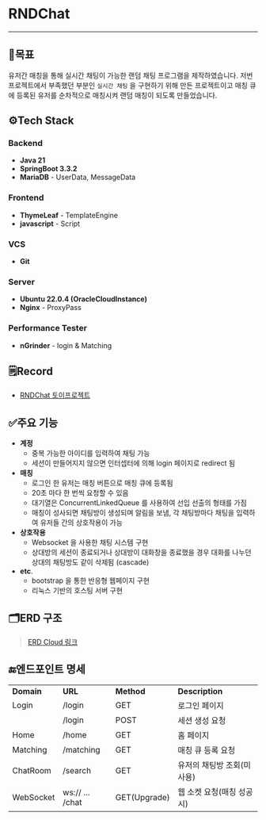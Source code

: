 # RNDChat
<hr>

## 🎯목표
유저간 매칭을 통해 실시간 채팅이 가능한 랜덤 채팅 프로그램을 제작하였습니다.
저번 프로젝트에서 부족했던 부분인 `실시간 채팅` 을 구현하기 위해 만든 프로젝트이고 매칭 큐에 등록된 유저를 순차적으로 매칭시켜 랜덤 매칭이 되도록 만들었습니다.

## ⚙️Tech Stack
### Backend
* **Java 21**
* **SpringBoot 3.3.2**
* **MariaDB** - UserData, MessageData
### Frontend
* **ThymeLeaf** - TemplateEngine
* **javascript** - Script
### VCS
* **Git**
### Server
* **Ubuntu 22.0.4 (OracleCloudInstance)**
* **Nginx** - ProxyPass
### Performance Tester
* **nGrinder** - login & Matching


## 🗒️Record
* [RNDChat 토이프로젝트](https://velog.io/@qwerty55558/RNDChat-%ED%86%A0%EC%9D%B4%ED%94%84%EB%A1%9C%EC%A0%9D%ED%8A%B8)

## ✅주요 기능
* **계정**
  * 중복 가능한 아이디를 입력하여 채팅 가능
  * 세션이 만들어지지 않으면 인터셉터에 의해  login 페이지로 redirect 됨
* **매칭**
  * 로그인 한 유저는 매칭 버튼으로 매칭 큐에 등록됨
  * 20초 마다 한 번씩 요청할 수 있음
  * 대기열은 ConcurrentLinkedQueue 를 사용하여 선입 선출의 형태를 가짐
  * 매칭이 성사되면 채팅방이 생성되며 알림을 보냄, 각 채팅방마다 채팅을 입력하여 유저들 간의 상호작용이 가능
* **상호작용**
  * Websocket 을 사용한 채팅 시스템 구현
  * 상대방의 세션이 종료되거나 상대방이 대화창을 종료했을 경우 대화를 나누던 상대의 채팅방도 같이 삭제됨 (cascade)
* **etc**.
  * bootstrap 을 통한 반응형 웹페이지 구현
  * 리눅스 기반의 호스팅 서버 구현
## 🗂️ERD 구조


> [ERD Cloud 링크](https://www.erdcloud.com/d/RBcM828NP7vPoNspu)

## 🔚엔드포인트 명세
<table>
    <tr>
        <td><b>Domain</b></td>
        <td><b>URL</b></td>
        <td><b>Method</b></td>
        <td><b>Description</b></td>
    </tr>
    <tr>
        <td>Login</td>
        <td>/login</td>
        <td>GET</td>
        <td>로그인 페이지</td>
    </tr>
    <tr>
        <td></td>
        <td>/login</td>
        <td>POST</td>
        <td>세션 생성 요청</td>
    </tr>
    <tr>
        <td>Home</td>
        <td>/home</td>
        <td>GET</td>
        <td>홈 페이지</td>
    </tr>
    <tr>
        <td>Matching</td>
        <td>/matching</td>
        <td>GET</td>
        <td>매칭 큐 등록 요청</td>
    </tr>
    <tr>
        <td>ChatRoom</td>
        <td>/search</td>
        <td>GET</td>
        <td>유저의 채팅방 조회(미사용)</td>
    </tr>
    <tr>
        <td>WebSocket</td>
        <td>ws:// ... /chat</td>
        <td>GET(Upgrade)</td>
        <td>웹 소켓 요청(매칭 성공시)</td>
    </tr>
</table>